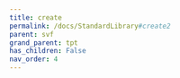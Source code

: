```yaml
---
title: create
permalink: /docs/StandardLibrary#create2
parent: svf
grand_parent: tpt
has_children: False
nav_order: 4
---
```


